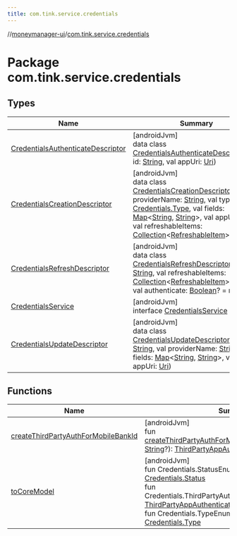 ```yaml
---
title: com.tink.service.credentials
---
```

//[moneymanager-ui](../../index.html)/[com.tink.service.credentials](index.html)



# Package com.tink.service.credentials



## Types


| Name | Summary |
|---|---|
| [CredentialsAuthenticateDescriptor](-credentials-authenticate-descriptor/index.html) | [androidJvm]<br>data class [CredentialsAuthenticateDescriptor](-credentials-authenticate-descriptor/index.html)(val id: [String](https://kotlinlang.org/api/latest/jvm/stdlib/kotlin/-string/index.html), val appUri: [Uri](https://developer.android.com/reference/kotlin/android/net/Uri.html)) |
| [CredentialsCreationDescriptor](-credentials-creation-descriptor/index.html) | [androidJvm]<br>data class [CredentialsCreationDescriptor](-credentials-creation-descriptor/index.html)(val providerName: [String](https://kotlinlang.org/api/latest/jvm/stdlib/kotlin/-string/index.html), val type: [Credentials.Type](../com.tink.model.credentials/-credentials/-type/index.html), val fields: [Map](https://kotlinlang.org/api/latest/jvm/stdlib/kotlin.collections/-map/index.html)&lt;[String](https://kotlinlang.org/api/latest/jvm/stdlib/kotlin/-string/index.html), [String](https://kotlinlang.org/api/latest/jvm/stdlib/kotlin/-string/index.html)&gt;, val appUri: [Uri](https://developer.android.com/reference/kotlin/android/net/Uri.html), val refreshableItems: [Collection](https://kotlinlang.org/api/latest/jvm/stdlib/kotlin.collections/-collection/index.html)&lt;[RefreshableItem](../com.tink.model.credentials/-refreshable-item/index.html)&gt;? = null) |
| [CredentialsRefreshDescriptor](-credentials-refresh-descriptor/index.html) | [androidJvm]<br>data class [CredentialsRefreshDescriptor](-credentials-refresh-descriptor/index.html)(val id: [String](https://kotlinlang.org/api/latest/jvm/stdlib/kotlin/-string/index.html), val refreshableItems: [Collection](https://kotlinlang.org/api/latest/jvm/stdlib/kotlin.collections/-collection/index.html)&lt;[RefreshableItem](../com.tink.model.credentials/-refreshable-item/index.html)&gt;? = null, val authenticate: [Boolean](https://kotlinlang.org/api/latest/jvm/stdlib/kotlin/-boolean/index.html)? = null) |
| [CredentialsService](-credentials-service/index.html) | [androidJvm]<br>interface [CredentialsService](-credentials-service/index.html) |
| [CredentialsUpdateDescriptor](-credentials-update-descriptor/index.html) | [androidJvm]<br>data class [CredentialsUpdateDescriptor](-credentials-update-descriptor/index.html)(val id: [String](https://kotlinlang.org/api/latest/jvm/stdlib/kotlin/-string/index.html), val providerName: [String](https://kotlinlang.org/api/latest/jvm/stdlib/kotlin/-string/index.html), val fields: [Map](https://kotlinlang.org/api/latest/jvm/stdlib/kotlin.collections/-map/index.html)&lt;[String](https://kotlinlang.org/api/latest/jvm/stdlib/kotlin/-string/index.html), [String](https://kotlinlang.org/api/latest/jvm/stdlib/kotlin/-string/index.html)&gt;, val appUri: [Uri](https://developer.android.com/reference/kotlin/android/net/Uri.html)) |


## Functions


| Name | Summary |
|---|---|
| [createThirdPartyAuthForMobileBankId](create-third-party-auth-for-mobile-bank-id.html) | [androidJvm]<br>fun [createThirdPartyAuthForMobileBankId](create-third-party-auth-for-mobile-bank-id.html)(autostartToken: [String](https://kotlinlang.org/api/latest/jvm/stdlib/kotlin/-string/index.html)?): [ThirdPartyAppAuthentication](../com.tink.model.authentication/-third-party-app-authentication/index.html)? |
| [toCoreModel](to-core-model.html) | [androidJvm]<br>fun Credentials.StatusEnum.[toCoreModel](to-core-model.html)(): [Credentials.Status](../com.tink.model.credentials/-credentials/-status/index.html)<br>fun Credentials.ThirdPartyAuthentication.[toCoreModel](to-core-model.html)(): [ThirdPartyAppAuthentication](../com.tink.model.authentication/-third-party-app-authentication/index.html)<br>fun Credentials.TypeEnum.[toCoreModel](to-core-model.html)(): [Credentials.Type](../com.tink.model.credentials/-credentials/-type/index.html) |

